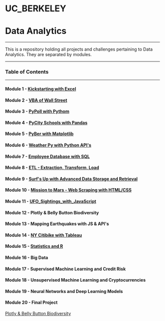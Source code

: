 # UC_BERKELEY
# Data Analytics
_______________________
This is a repository holding all projects and challenges pertaining to Data Analytics. They are separated by modules.
______________________

### Table of Contents
_____________________

#### Module 1 - [Kickstarting with Excel](https://github.com/razariah/UC_BERKELEY/tree/main/1_Kickstarting_with_Excel)

#### Module 2 - [VBA of Wall Street](https://github.com/razariah/UC_BERKELEY/tree/main/2_VBA_of_Wall_Street)

#### Module 3 - [PyPoll with Pythom](https://github.com/razariah/UC_BERKELEY/tree/main/3_Py_Poll_with_Python)

#### Module 4 - [PyCity Schools with Pandas](https://github.com/razariah/UC_BERKELEY/tree/main/4_PyCity_Schools_with_Pandas)

#### Module 5 - [PyBer with Matplotlib](https://github.com/razariah/UC_BERKELEY/tree/main/5_PyBer_with_Matplotlib)

#### Module 6 - [Weather Py with Python API's](https://github.com/razariah/UC_BERKELEY/tree/main/6_WeatherPy_with_Python_APIs)

#### Module 7 - [Employee Database with SQL](https://github.com/razariah/UC_BERKELEY/tree/main/7_Employee_Database_with_SQL)

#### Module 8 - [ETL - Extraction, Transform, Load](https://github.com/razariah/UC_BERKELEY/tree/main/8_ETL_Extract_Transorm_Load)

#### Module 9 - [Surf's Up with Advanced Data Storage and Retrieval](https://github.com/razariah/UC_BERKELEY/tree/main/9_Surfs_Up_with_Advanced_Data_Storage_and_Retrieval)

#### Module 10 - [Mission to Mars - Web Scraping with HTML/CSS](https://github.com/razariah/UC_BERKELEY/tree/main/10_Mission_to_Mars_Web_Scraping_with_HTML_CSS)

#### Module 11 - [UFO_Sightings_with_JavaScript](https://github.com/razariah/UC_BERKELEY/tree/main/11_UFO_Sightings_with_JavaScript)

#### Module 12 - Plotly & Belly Button Biodiversity

#### Module 13 - Mapping Earthquakes with JS & API's

#### Module 14 - [NY Citibike with Tableau](https://github.com/razariah/UC_BERKELEY/tree/main/14_NY_Citibike_with_Tableau)

#### Module 15 - [Statistics and R](https://github.com/razariah/UC_BERKELEY/tree/main/15_Statistics_and_R)

#### Module 16 - Big Data

#### Module 17 - Supervised Machine Learning and Credit Risk

#### Module 18 - Unsupervised Machine Learning and Cryptocurrencies

#### Module 19 - Neural Networks and Deep Learning Models

#### Module 20 - Final Project


[Plotly & Belly Button Biodiversity](https://github.com/razariah/UC_BERKELEY/tree/main/12_Plotly_and_Belly_Button_Biodiversity)
